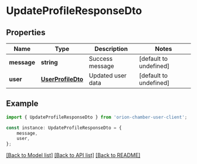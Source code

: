 # UpdateProfileResponseDto


## Properties

Name | Type | Description | Notes
------------ | ------------- | ------------- | -------------
**message** | **string** | Success message | [default to undefined]
**user** | [**UserProfileDto**](UserProfileDto.md) | Updated user data | [default to undefined]

## Example

```typescript
import { UpdateProfileResponseDto } from 'orion-chamber-user-client';

const instance: UpdateProfileResponseDto = {
    message,
    user,
};
```

[[Back to Model list]](../README.md#documentation-for-models) [[Back to API list]](../README.md#documentation-for-api-endpoints) [[Back to README]](../README.md)
